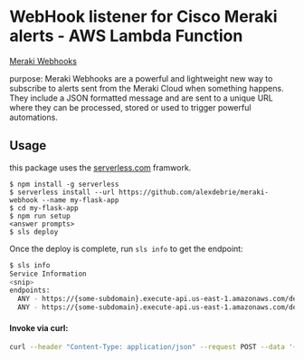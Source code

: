 # WebHook listener for Cisco Meraki alerts  - AWS Lambda Function      
[Meraki Webhooks](https://create.meraki.io/guides/webhooks/)      

purpose: Meraki Webhooks are a powerful and lightweight new way to subscribe to alerts sent from the Meraki Cloud when something happens. They include a JSON formatted message and are sent to a unique URL where they can be processed, stored or used to trigger powerful automations.

## Usage      

this package uses the [serverless.com](https://serverless.com) framwork.    

```
$ npm install -g serverless
$ serverless install --url https://github.com/alexdebrie/meraki-webhook --name my-flask-app
$ cd my-flask-app
$ npm run setup
<answer prompts>
$ sls deploy
```

Once the deploy is complete, run `sls info` to get the endpoint:

```sh
$ sls info
Service Information
<snip>
endpoints:
  ANY - https://{some-subdomain}.execute-api.us-east-1.amazonaws.com/dev <-- Endpoint
  ANY - https://{some-subdomain}.execute-api.us-east-1.amazonaws.com/dev/{proxy+}
```

#### Invoke via curl:     

````sh
curl --header "Content-Type: application/json" --request POST --data '{"something":"xyz","somethingelse":"xyz"}' https://{some-subdomain}.execute-api.us-east-1.amazonaws.com/dev
````



